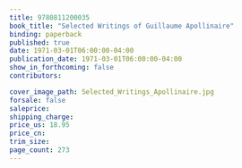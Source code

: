 ```yaml
---
title: 9780811200035
book_title: "Selected Writings of Guillaume Apollinaire"
binding: paperback
published: true
date: 1971-03-01T06:00:00-04:00
publication_date: 1971-03-01T06:00:00-04:00
show_in_forthcoming: false
contributors:

cover_image_path: Selected_Writings_Apollinaire.jpg
forsale: false
saleprice:
shipping_charge:
price_us: 18.95
price_cn:
trim_size:
page_count: 273
---
```


